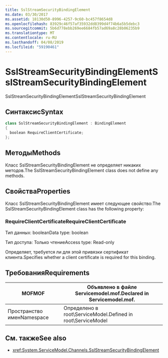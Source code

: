 ```yaml
---
title: SslStreamSecurityBindingElement
ms.date: 03/30/2017
ms.assetid: 18130d50-8996-4257-9c60-bc457f8654d8
ms.openlocfilehash: 83929c46f57af35932dd8399d4f74b6a5b5debc3
ms.sourcegitcommit: 5b6d778ebb269ee6684fb57ad69a8c28b06235b9
ms.translationtype: MT
ms.contentlocale: ru-RU
ms.lasthandoff: 04/08/2019
ms.locfileid: "59190461"
---
```

# <a name="sslstreamsecuritybindingelement"></a><span data-ttu-id="dac4b-102">SslStreamSecurityBindingElement</span><span class="sxs-lookup"><span data-stu-id="dac4b-102">SslStreamSecurityBindingElement</span></span>
<span data-ttu-id="dac4b-103">SslStreamSecurityBindingElement</span><span class="sxs-lookup"><span data-stu-id="dac4b-103">SslStreamSecurityBindingElement</span></span>  
  
## <a name="syntax"></a><span data-ttu-id="dac4b-104">Синтаксис</span><span class="sxs-lookup"><span data-stu-id="dac4b-104">Syntax</span></span>  
  
```csharp
class SslStreamSecurityBindingElement : BindingElement  
{  
  boolean RequireClientCertificate;  
};  
```  
  
## <a name="methods"></a><span data-ttu-id="dac4b-105">Методы</span><span class="sxs-lookup"><span data-stu-id="dac4b-105">Methods</span></span>  
 <span data-ttu-id="dac4b-106">Класс SslStreamSecurityBindingElement не определяет никаких методов.</span><span class="sxs-lookup"><span data-stu-id="dac4b-106">The SslStreamSecurityBindingElement class does not define any methods.</span></span>  
  
## <a name="properties"></a><span data-ttu-id="dac4b-107">Свойства</span><span class="sxs-lookup"><span data-stu-id="dac4b-107">Properties</span></span>  
 <span data-ttu-id="dac4b-108">Класс SslStreamSecurityBindingElement имеет следующее свойство:</span><span class="sxs-lookup"><span data-stu-id="dac4b-108">The SslStreamSecurityBindingElement class has the following property:</span></span>  
  
### <a name="requireclientcertificate"></a><span data-ttu-id="dac4b-109">RequireClientCertificate</span><span class="sxs-lookup"><span data-stu-id="dac4b-109">RequireClientCertificate</span></span>  
 <span data-ttu-id="dac4b-110">Тип данных: boolean</span><span class="sxs-lookup"><span data-stu-id="dac4b-110">Data type: boolean</span></span>  
  
 <span data-ttu-id="dac4b-111">Тип доступа: Только чтение</span><span class="sxs-lookup"><span data-stu-id="dac4b-111">Access type: Read-only</span></span>  
  
 <span data-ttu-id="dac4b-112">Определяет, требуется ли для этой привязки сертификат клиента.</span><span class="sxs-lookup"><span data-stu-id="dac4b-112">Specifies whether a client certificate is required for this binding.</span></span>  
  
## <a name="requirements"></a><span data-ttu-id="dac4b-113">Требования</span><span class="sxs-lookup"><span data-stu-id="dac4b-113">Requirements</span></span>  
  
|<span data-ttu-id="dac4b-114">MOF</span><span class="sxs-lookup"><span data-stu-id="dac4b-114">MOF</span></span>|<span data-ttu-id="dac4b-115">Объявлено в файле Servicemodel.mof.</span><span class="sxs-lookup"><span data-stu-id="dac4b-115">Declared in Servicemodel.mof.</span></span>|  
|---------|-----------------------------------|  
|<span data-ttu-id="dac4b-116">Пространство имен</span><span class="sxs-lookup"><span data-stu-id="dac4b-116">Namespace</span></span>|<span data-ttu-id="dac4b-117">Определено в root\ServiceModel.</span><span class="sxs-lookup"><span data-stu-id="dac4b-117">Defined in root\ServiceModel</span></span>|  
  
## <a name="see-also"></a><span data-ttu-id="dac4b-118">См. также</span><span class="sxs-lookup"><span data-stu-id="dac4b-118">See also</span></span>

- <xref:System.ServiceModel.Channels.SslStreamSecurityBindingElement>
